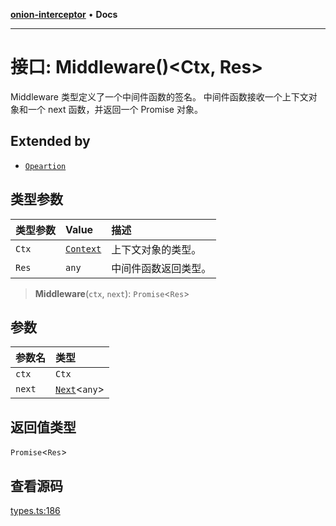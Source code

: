 [**onion-interceptor**](../README.md) • **Docs**

***

# 接口: Middleware()\<Ctx, Res\>

Middleware 类型定义了一个中间件函数的签名。
中间件函数接收一个上下文对象和一个 next 函数，并返回一个 Promise 对象。

## Extended by

- [`Opeartion`](Opeartion.md)

## 类型参数

| 类型参数 | Value | 描述 |
| :------ | :------ | :------ |
| `Ctx` | [`Context`](Context.md) | 上下文对象的类型。 |
| `Res` | `any` | 中间件函数返回类型。 |

> **Middleware**(`ctx`, `next`): `Promise`\<`Res`\>

## 参数

| 参数名 | 类型 |
| :------ | :------ |
| `ctx` | `Ctx` |
| `next` | [`Next`](Next.md)\<`any`\> |

## 返回值类型

`Promise`\<`Res`\>

## 查看源码

[types.ts:186](https://github.com/coverjs/onion-interceptor/blob/63c6c8b676a8e435d2716a63054f57c037de5afd/packages/core/src/types.ts#L186)
